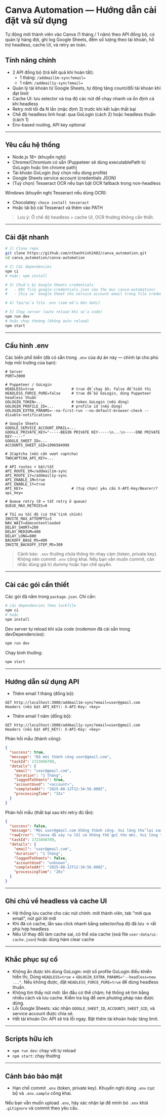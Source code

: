 # Canva Automation — Hướng dẫn cài đặt và sử dụng

Tự động mời thành viên vào Canva (1 tháng / 1 năm) theo API đồng bộ, có quản lý hàng đợi, ghi log Google Sheets, đếm số lượng theo tài khoản, hỗ trợ headless, cache UI, và retry an toàn.

## Tính năng chính
- 2 API đồng bộ (trả kết quả khi hoàn tất):
  - 1 tháng: `/addmail1m-sync?email=`
  - 1 năm: `/addmail1y-sync?email=`
- Quản lý tài khoản từ Google Sheets, tự động tăng count/đổi tài khoản khi đạt limit
- Cache UI: lưu selector và toạ độ các nút để chạy nhanh và ổn định cả khi headless
- Retry mời tối đa N lần (mặc định 3) trước khi kết luận thất bại
- Chế độ headless linh hoạt: qua GoLogin (cách 2) hoặc headless thuần (cách 1)
- Env-based routing, API key optional

---

## Yêu cầu hệ thống
- Node.js 18+ (khuyến nghị)
- Chrome/Chromium có sẵn (Puppeteer sẽ dùng executablePath từ GoLogin hoặc tìm chrome path)
- Tài khoản GoLogin (tuỳ chọn nếu dùng profile)
- Google Sheets service account (credentials JSON)
- (Tuỳ chọn) Tesseract OCR nếu bạn bật OCR fallback trong non-headless

Windows (khuyến nghị Tesseract nếu dùng OCR):
- Chocolatey: `choco install tesseract`
- Hoặc tải bộ cài Tesseract và thêm vào PATH

> Lưu ý: Ở chế độ headless + cache UI, OCR thường không cần thiết.

---

## Cài đặt nhanh

```bash
# 1) Clone repo
git clone https://github.com/nthanhtinh2402/canva_automation.git
cd canva_automation/canva-automation

# 2) Cài dependencies
npm ci
# hoặc: npm install

# 3) Chuẩn bị Google Sheets credentials
#   - Đặt file google-credentials.json vào thư mục canva-automation/
#   - Chia sẻ Google Sheet cho service account email trong file credentials

# 4) Tạo/sửa file .env (xem mẫu bên dưới)

# 5) Chạy server (auto reload khi sửa code)
npm run dev
# hoặc chạy thường (không auto reload)
npm start
```

---

## Cấu hình .env
Các biến phổ biến (đã có sẵn trong `.env` của dự án này — chỉnh lại cho phù hợp môi trường của bạn):

```dotenv
# Server
PORT=3000

# Puppeteer / GoLogin
HEADLESS=true                 # true để chạy ẩn; false để hiển thị
HEADLESS_FORCE_PURE=false     # true để bỏ GoLogin, dùng Puppeteer headless thuần
GOLOGIN_TOKEN=...             # token GoLogin (nếu dùng)
GOLOGIN_PROFILE_ID=...        # profile id (nếu dùng)
GOLOGIN_EXTRA_PARAMS=--no-first-run --no-default-browser-check --disable-notifications

# Google Sheets
GOOGLE_SERVICE_ACCOUNT_EMAIL=...
GOOGLE_PRIVATE_KEY="-----BEGIN PRIVATE KEY-----\n...\n-----END PRIVATE KEY-----"
GOOGLE_SHEET_ID=...
ACCOUNTS_SHEET_GID=1996584998

# 2Captcha (nếu cần vượt captcha)
TWOCAPTCHA_API_KEY=...

# API routes + bật/tắt
API_ROUTE_1M=/addmail1m-sync
API_ROUTE_1Y=/addmail1y-sync
API_ENABLE_1M=true
API_ENABLE_1Y=true
API_KEY=                      # (tuỳ chọn) yêu cầu X-API-Key/Bearer/?api_key=

# Queue retry (0 = tắt retry ở queue)
QUEUE_MAX_RETRIES=0

# Tối ưu tốc độ (có thể tinh chỉnh)
INVITE_MAX_ATTEMPTS=3
NAV_WAIT=domcontentloaded
DELAY_SHORT=200
DELAY_MEDIUM=400
DELAY_LONG=800
BACKOFF_BASE_MS=400
INVITE_BACKOFF_STEP_MS=300
```

> Cảnh báo: `.env` thường chứa thông tin nhạy cảm (token, private key). Không nên commit `.env` công khai. Nếu bạn vẫn muốn commit, cân nhắc dùng giá trị dummy hoặc hạn chế quyền.

---

## Cài các gói cần thiết
Các gói đã nằm trong `package.json`. Chỉ cần:

```bash
# cài dependencies theo lockfile
npm ci
# hoặc
npm install
```

Dev server tự reload khi sửa code (nodemon đã cài sẵn trong devDependencies):
```bash
npm run dev
```

Chạy bình thường:
```bash
npm start
```

---

## Hướng dẫn sử dụng API

- Thêm email 1 tháng (đồng bộ):
```
GET http://localhost:3000/addmail1m-sync?email=user@gmail.com
Headers (nếu bật API_KEY): X-API-Key: <key>
```

- Thêm email 1 năm (đồng bộ):
```
GET http://localhost:3000/addmail1y-sync?email=user@gmail.com
Headers (nếu bật API_KEY): X-API-Key: <key>
```

Phản hồi mẫu (thành công):
```json
{
  "success": true,
  "message": "Đã mời thành công user@gmail.com",
  "taskId": 1723456789,
  "details": {
    "email": "user@gmail.com",
    "duration": "1 tháng",
    "loggedToSheets": true,
    "accountUsed": "<account>",
    "completedAt": "2025-08-12T12:34:56.000Z",
    "processingTime": "33s"
  }
}
```

Phản hồi mẫu (thất bại sau khi retry đủ lần):
```json
{
  "success": false,
  "message": "Mời user@gmail.com không thành công. Vui lòng thử lại sau. (Gợi ý: kiểm tra email có thể đã được mời trước đó hoặc xảy ra lỗi tạm thời từ Canva)",
  "rawError": "Canva đã xảy ra lỗi và không thể gửi thư mời. Vui lòng thử lại sau.",
  "taskId": 1723456789,
  "details": {
    "email": "user@gmail.com",
    "duration": "1 tháng",
    "loggedToSheets": false,
    "accountUsed": "unknown",
    "completedAt": "2025-08-12T12:34:56.000Z",
    "processingTime": "26s"
  }
}
```

---

## Ghi chú về headless và cache UI
- Hệ thống lưu cache cho các nút chính: mời thành viên, tab "mời qua email", nút gửi lời mời
- Khi đã có cache, lần sau click nhanh bằng selector/toạ độ đã lưu → rất phù hợp headless
- Nếu UI thay đổi làm cache sai, có thể xóa cache (xoá file `user-data/ui-cache.json`) hoặc dùng hàm clear cache

---

## Khắc phục sự cố
- Không ẩn được khi dùng GoLogin: một số profile GoLogin điều khiển hiển thị. Dùng `HEADLESS=true` + `GOLOGIN_EXTRA_PARAMS="--headless=new ..."`. Nếu không được, đặt `HEADLESS_FORCE_PURE=true` để dùng headless thuần.
- Không tìm thấy nút mời: lần đầu có thể chậm; hệ thống sẽ tìm bằng nhiều cách và lưu cache. Kiểm tra log để xem phương pháp nào được dùng.
- Lỗi Google Sheets: xác nhận `GOOGLE_SHEET_ID`, `ACCOUNTS_SHEET_GID`, và service account được chia sẻ.
- Hết tài khoản On: API sẽ trả lỗi ngay. Bật thêm tài khoản hoặc tăng limit.

---

## Scripts hữu ích
- `npm run dev`: chạy với tự reload
- `npm start`: chạy thường

---

## Cảnh báo bảo mật
- Hạn chế commit `.env` (token, private key). Khuyến nghị dùng `.env` cục bộ và `.env.sample` công khai.

Nếu bạn vẫn muốn upload `.env`, hãy xác nhận lại để mình bỏ `.env` khỏi `.gitignore` và commit theo yêu cầu.

